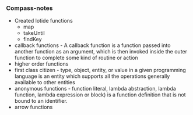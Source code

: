 ### Compass-notes

  * Created lotide functions
    * map
    * takeUntil
    * findKey
  * callback functions - A callback function is a function passed into another function as an argument, which is then invoked inside the outer function to complete some kind of routine or action
  * higher order functions
  * first class citizen - type, object, entity, or value in a given programming language is an entity which supports all the operations generally available to other entities
  * anonymous functions - function literal, lambda abstraction, lambda function, lambda expression or block) is a function definition that is not bound to an identifier.
  * arrow functions